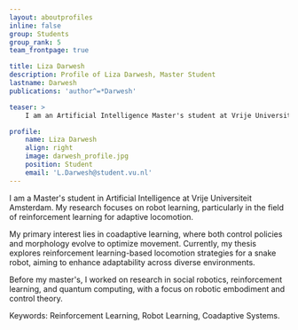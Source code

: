 ```yaml
---
layout: aboutprofiles
inline: false
group: Students
group_rank: 5
team_frontpage: true

title: Liza Darwesh
description: Profile of Liza Darwesh, Master Student
lastname: Darwesh
publications: 'author^=*Darwesh'

teaser: >
    I am an Artificial Intelligence Master's student at Vrije Universiteit Amsterdam. Currently, I am working on my thesis, focusing on coadaptive learning in a robot snake to achieve forward locomotion across various environments.

profile:
    name: Liza Darwesh
    align: right
    image: darwesh_profile.jpg
    position: Student
    email: 'L.Darwesh@student.vu.nl'
---
```


I am a Master's student in Artificial Intelligence at Vrije Universiteit Amsterdam. My research focuses on robot learning, particularly in the field of reinforcement learning for adaptive locomotion.

My primary interest lies in coadaptive learning, where both control policies and morphology evolve to optimize movement. Currently, my thesis explores reinforcement learning-based locomotion strategies for a snake robot, aiming to enhance adaptability across diverse environments.

Before my master's, I worked on research in social robotics, reinforcement learning, and quantum computing, with a focus on robotic embodiment and control theory.

Keywords: Reinforcement Learning, Robot Learning, Coadaptive Systems.
